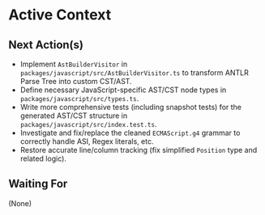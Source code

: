 # Active Context

## Next Action(s)

- Implement `AstBuilderVisitor` in `packages/javascript/src/AstBuilderVisitor.ts` to transform ANTLR Parse Tree into custom CST/AST.
- Define necessary JavaScript-specific AST/CST node types in `packages/javascript/src/types.ts`.
- Write more comprehensive tests (including snapshot tests) for the generated AST/CST structure in `packages/javascript/src/index.test.ts`.
- Investigate and fix/replace the cleaned `ECMAScript.g4` grammar to correctly handle ASI, Regex literals, etc.
- Restore accurate line/column tracking (fix simplified `Position` type and related logic).

## Waiting For

(None)
